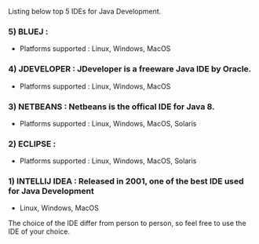 Listing below top 5 IDEs for Java Development.

### 5) BLUEJ :  
- Platforms supported :  Linux, Windows, MacOS

### 4) JDEVELOPER : JDeveloper is a freeware Java IDE by Oracle.
- Platforms supported :  Linux, Windows, MacOS

### 3) NETBEANS : Netbeans is the offical IDE for Java 8.
- Platforms supported :  Linux, Windows, MacOS, Solaris

### 2) ECLIPSE : 
- Platforms supported : Linux, Windows, MacOS, Solaris

### 1) INTELLIJ IDEA : Released in 2001, one of the best IDE used for Java Development
- Linux, Windows, MacOS

The choice of the IDE differ from person to person, so feel free to use the IDE of your choice.